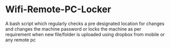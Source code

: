 # Wifi-Remote-PC-Locker
A bash script which regularly checks a pre designated location for changes and changes the machine password or locks the machine as per requirement when new file/folder is uploaded using dropbox from mobile or any remote pc

